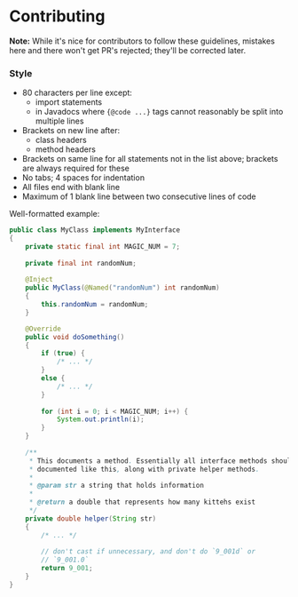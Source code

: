 # Contributing

**Note:** While it's nice for contributors to follow these guidelines, mistakes here and there won't get PR's rejected; they'll be corrected later.

### Style

- 80 characters per line except:
  - import statements
  - in Javadocs where `{@code ...}` tags cannot reasonably be split into multiple lines
- Brackets on new line after:
  - class headers
  - method headers
- Brackets on same line for all statements not in the list above; brackets are always required for these
- No tabs; 4 spaces for indentation
- All files end with blank line
- Maximum of 1 blank line between two consecutive lines of code

Well-formatted example:
  
```java
public class MyClass implements MyInterface
{
    private static final int MAGIC_NUM = 7;
    
    private final int randomNum;
    
    @Inject
    public MyClass(@Named("randomNum") int randomNum)
    {
        this.randomNum = randomNum;
    }

    @Override
    public void doSomething()
    {
        if (true) {
            /* ... */
        }
        else {
            /* ... */
        }
        
        for (int i = 0; i < MAGIC_NUM; i++) {
            System.out.println(i);
        }
    }
    
    /**
     * This documents a method. Essentially all interface methods should be
     * documented like this, along with private helper methods.
     *
     * @param str a string that holds information
     *
     * @return a double that represents how many kittehs exist
     */
    private double helper(String str)
    {
        /* ... */
        
        // don't cast if unnecessary, and don't do `9_001d` or
        // `9_001.0`
        return 9_001;
    }
}
```
